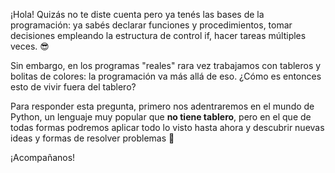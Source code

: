 ¡Hola! Quizás no te diste cuenta pero ya tenés las bases de la programación: ya sabés declarar funciones y procedimientos, tomar decisiones empleando la estructura de control if, hacer tareas múltiples veces. :sunglasses:

Sin embargo, en los programas "reales" rara vez trabajamos con tableros y bolitas de colores: la programación va más allá de eso. ¿Cómo es entonces esto de vivir fuera del tablero?

Para responder esta pregunta, primero nos adentraremos en el mundo de Python, un lenguaje muy popular que **no tiene tablero**, pero en el que de todas formas podremos aplicar todo lo visto hasta ahora y descubrir nuevas ideas y formas de resolver problemas :metal:

¡Acompañanos!
